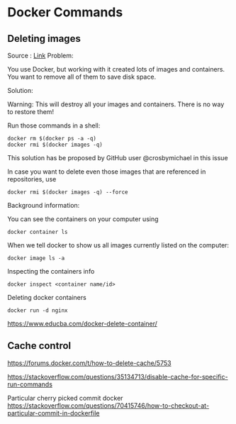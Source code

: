 # Docker Commands

## Deleting images

Source : [Link](https://techoverflow.net/2013/10/22/docker-remove-all-images-and-containers/) Problem:

You use Docker, but working with it created lots of images and containers. You want to remove all of them to save disk space.

Solution:

Warning: This will destroy all your images and containers. There is no way to restore them!

Run those commands in a shell:

```text
docker rm $(docker ps -a -q)
docker rmi $(docker images -q)
```

This solution has be proposed by GitHub user @crosbymichael in this issue

In case you want to delete even those images that are referenced in repositories, use

```text
docker rmi $(docker images -q) --force
```

Background information:

You can see the containers on your computer using

```text
docker container ls
```

When we tell docker to show us all images currently listed on the computer:

```text
docker image ls -a
```

Inspecting the containers info

```
docker inspect <container name/id>
```


Deleting docker containers

```
docker run -d nginx
```

https://www.educba.com/docker-delete-container/


## Cache control

https://forums.docker.com/t/how-to-delete-cache/5753

https://stackoverflow.com/questions/35134713/disable-cache-for-specific-run-commands

Particular cherry picked commit docker
https://stackoverflow.com/questions/70415746/how-to-checkout-at-particular-commit-in-dockerfile